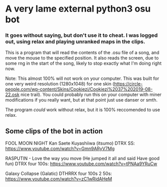 # A very lame external python3 osu bot
### It goes without saying, but don't use it to cheat. I was logged out, using relax and playing unranked maps in the clips.
This is a program that will read the contents of the .osu file of a song, and move the mouse to the specified position. It also reads the screen, due to some rng in the start of the song, likely to stop exactly what I'm doing right now.
  
Note: This almost 100% will not work on your computer. This was built for one very weird resolution (1280x1048) for one skin (https://circle-people.com/wp-content/Skins/Cookiezi/Cookiezi%2037%202019-08-22.osk nice trail). You could probably run this on your computer with miner modifications if you really want, but at that point just use danser or smth.
   
The program _could_ work without relax, but it is 100% reccomended to use relax.

## Some clips of the bot in action
FOOL MOON NIGHT Kan Saete Kuyashiiwa (itsumo) DTRX SS: https://www.youtube.com/watch?v=Gmn9ARyV7Mg
  
RASPUTIN - Love the way you move (He jumped it all and said Have good fun) DTRX four 100s: https://www.youtube.com/watch?v=tPNAa9YRuCw
  
Galaxy Collapse (Galatic) DTHRRX four 100s 2 50s: https://www.youtube.com/watch?v=zC1wRidAHeM

